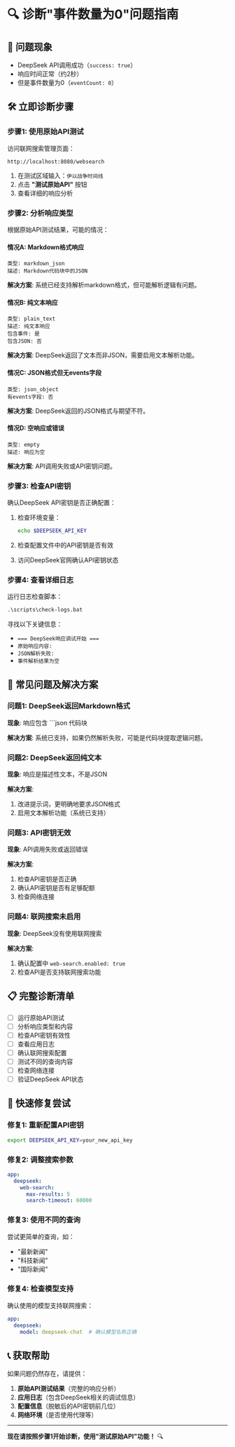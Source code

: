 # 🔍 诊断"事件数量为0"问题指南

## 🚨 问题现象

- DeepSeek API调用成功（`success: true`）
- 响应时间正常（约2秒）
- 但是事件数量为0（`eventCount: 0`）

## 🛠️ 立即诊断步骤

### 步骤1: 使用原始API测试

访问联网搜索管理页面：
```
http://localhost:8080/websearch
```

1. 在测试区域输入：`伊以战争时间线`
2. 点击 **"测试原始API"** 按钮
3. 查看详细的响应分析

### 步骤2: 分析响应类型

根据原始API测试结果，可能的情况：

#### 情况A: Markdown格式响应
```
类型: markdown_json
描述: Markdown代码块中的JSON
```
**解决方案**: 系统已经支持解析markdown格式，但可能解析逻辑有问题。

#### 情况B: 纯文本响应
```
类型: plain_text
描述: 纯文本响应
包含事件: 是
包含JSON: 否
```
**解决方案**: DeepSeek返回了文本而非JSON，需要启用文本解析功能。

#### 情况C: JSON格式但无events字段
```
类型: json_object
有events字段: 否
```
**解决方案**: DeepSeek返回的JSON格式与期望不符。

#### 情况D: 空响应或错误
```
类型: empty
描述: 响应为空
```
**解决方案**: API调用失败或API密钥问题。

### 步骤3: 检查API密钥

确认DeepSeek API密钥是否正确配置：

1. 检查环境变量：
   ```bash
   echo $DEEPSEEK_API_KEY
   ```

2. 检查配置文件中的API密钥是否有效

3. 访问DeepSeek官网确认API密钥状态

### 步骤4: 查看详细日志

运行日志检查脚本：
```cmd
.\scripts\check-logs.bat
```

寻找以下关键信息：
- `=== DeepSeek响应调试开始 ===`
- `原始响应内容:`
- `JSON解析失败:`
- `事件解析结果为空`

## 🔧 常见问题及解决方案

### 问题1: DeepSeek返回Markdown格式

**现象**: 响应包含 ```json 代码块

**解决方案**: 系统已支持，如果仍然解析失败，可能是代码块提取逻辑问题。

### 问题2: DeepSeek返回纯文本

**现象**: 响应是描述性文本，不是JSON

**解决方案**: 
1. 改进提示词，更明确地要求JSON格式
2. 启用文本解析功能（系统已支持）

### 问题3: API密钥无效

**现象**: API调用失败或返回错误

**解决方案**:
1. 检查API密钥是否正确
2. 确认API密钥是否有足够配额
3. 检查网络连接

### 问题4: 联网搜索未启用

**现象**: DeepSeek没有使用联网搜索

**解决方案**:
1. 确认配置中 `web-search.enabled: true`
2. 检查API是否支持联网搜索功能

## 📋 完整诊断清单

- [ ] 运行原始API测试
- [ ] 分析响应类型和内容
- [ ] 检查API密钥有效性
- [ ] 查看应用日志
- [ ] 确认联网搜索配置
- [ ] 测试不同的查询内容
- [ ] 检查网络连接
- [ ] 验证DeepSeek API状态

## 🚀 快速修复尝试

### 修复1: 重新配置API密钥
```bash
export DEEPSEEK_API_KEY=your_new_api_key
```

### 修复2: 调整搜索参数
```yaml
app:
  deepseek:
    web-search:
      max-results: 5
      search-timeout: 60000
```

### 修复3: 使用不同的查询
尝试更简单的查询，如：
- "最新新闻"
- "科技新闻"
- "国际新闻"

### 修复4: 检查模型支持
确认使用的模型支持联网搜索：
```yaml
app:
  deepseek:
    model: deepseek-chat  # 确认模型名称正确
```

## 📞 获取帮助

如果问题仍然存在，请提供：

1. **原始API测试结果**（完整的响应分析）
2. **应用日志**（包含DeepSeek相关的调试信息）
3. **配置信息**（脱敏后的API密钥前几位）
4. **网络环境**（是否使用代理等）

---

**现在请按照步骤1开始诊断，使用"测试原始API"功能！** 🔍